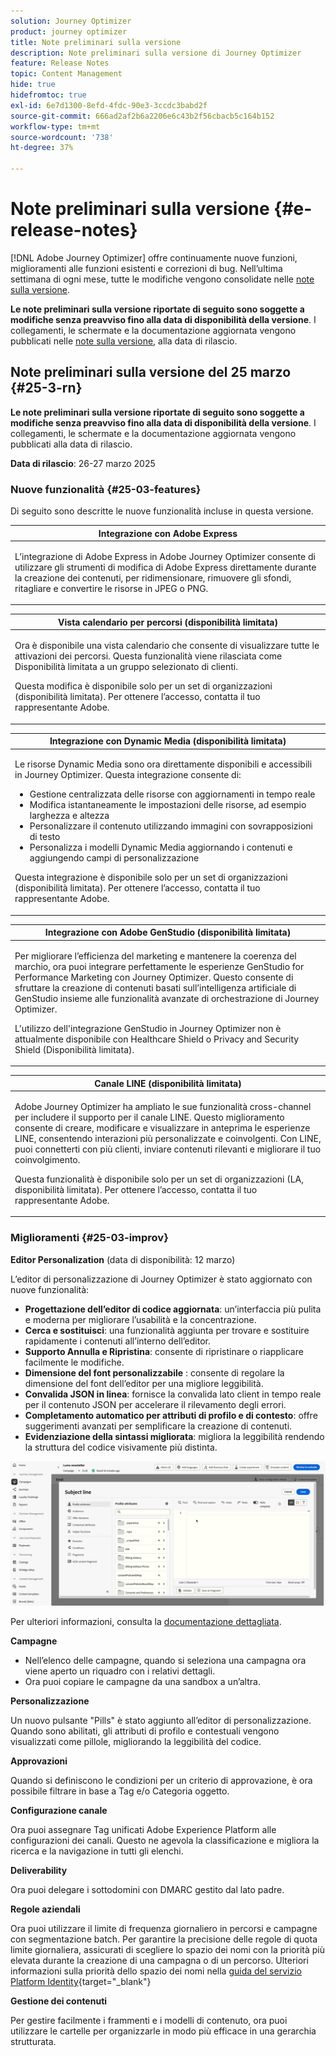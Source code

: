 ```yaml
---
solution: Journey Optimizer
product: journey optimizer
title: Note preliminari sulla versione
description: Note preliminari sulla versione di Journey Optimizer
feature: Release Notes
topic: Content Management
hide: true
hidefromtoc: true
exl-id: 6e7d1300-8efd-4fdc-90e3-3ccdc3babd2f
source-git-commit: 666ad2af2b6a2206e6c43b2f56cbacb5c164b152
workflow-type: tm+mt
source-wordcount: '738'
ht-degree: 37%

---
```


# Note preliminari sulla versione {#e-release-notes}

[!DNL Adobe Journey Optimizer] offre continuamente nuove funzioni, miglioramenti alle funzioni esistenti e correzioni di bug. Nell’ultima settimana di ogni mese, tutte le modifiche vengono consolidate nelle [note sulla versione](release-notes.md).

**Le note preliminari sulla versione riportate di seguito sono soggette a modifiche senza preavviso fino alla data di disponibilità della versione**. I collegamenti, le schermate e la documentazione aggiornata vengono pubblicati nelle [note sulla versione](release-notes.md), alla data di rilascio.


## Note preliminari sulla versione del 25 marzo {#25-3-rn}


**Le note preliminari sulla versione riportate di seguito sono soggette a modifiche senza preavviso fino alla data di disponibilità della versione**. I collegamenti, le schermate e la documentazione aggiornata vengono pubblicati alla data di rilascio.

**Data di rilascio**: 26-27 marzo 2025


### Nuove funzionalità {#25-03-features}

Di seguito sono descritte le nuove funzionalità incluse in questa versione.


<table>
<thead>
<tr>
<th><strong>Integrazione con Adobe Express</strong><br/></th>
</tr>
</thead>
<tbody>
<tr>
<td>
<p>L’integrazione di Adobe Express in Adobe Journey Optimizer consente di utilizzare gli strumenti di modifica di Adobe Express direttamente durante la creazione dei contenuti, per ridimensionare, rimuovere gli sfondi, ritagliare e convertire le risorse in JPEG o PNG.<p>
<!--p>For more information, refer to the <a href="../configuration/rule-sets.md">detailed documentation</a>.</p-->
</td>
</tr>
</tbody>
</table>

<table>
<thead>
<tr>
<th><strong>Vista calendario per percorsi (disponibilità limitata)</strong><br/></th>
</tr>
</thead>
<tbody>
<tr>
<td>
<p>Ora è disponibile una vista calendario che consente di visualizzare tutte le attivazioni dei percorsi. Questa funzionalità viene rilasciata come Disponibilità limitata a un gruppo selezionato di clienti.<p>
<p>Questa modifica è disponibile solo per un set di organizzazioni (disponibilità limitata). Per ottenere l’accesso, contatta il tuo rappresentante Adobe.</p>
<!--p>For more information, refer to the <a href="../configuration/rule-sets.md">detailed documentation</a>.</p-->
</td>
</tr>
</tbody>
</table>

<table>
<thead>
<tr>
<th><strong>Integrazione con Dynamic Media (disponibilità limitata)</strong><br/></th>
</tr>
</thead>
<tbody>
<tr>
<td>
<p>Le risorse Dynamic Media sono ora direttamente disponibili e accessibili in Journey Optimizer. Questa integrazione consente di:
<ul>
<li>Gestione centralizzata delle risorse con aggiornamenti in tempo reale</li>
<li>Modifica istantaneamente le impostazioni delle risorse, ad esempio larghezza e altezza</li>
<li>Personalizzare il contenuto utilizzando immagini con sovrapposizioni di testo</li>
<li>Personalizza i modelli Dynamic Media aggiornando i contenuti e aggiungendo campi di personalizzazione</li>
</ul>
<p>
<p>Questa integrazione è disponibile solo per un set di organizzazioni (disponibilità limitata). Per ottenere l’accesso, contatta il tuo rappresentante Adobe.</p>
<!--p>For more information, refer to the <a href="../configuration/rule-sets.md">detailed documentation</a>.</p-->
</td>
</tr>
</tbody>
</table>



<table>
<thead>
<tr>
<th><strong>Integrazione con Adobe GenStudio (disponibilità limitata)</strong><br/></th>
</tr>
</thead>
<tbody>
<tr>
<td>
<p>Per migliorare l’efficienza del marketing e mantenere la coerenza del marchio, ora puoi integrare perfettamente le esperienze GenStudio for Performance Marketing con Journey Optimizer. Questo consente di sfruttare la creazione di contenuti basati sull’intelligenza artificiale di GenStudio insieme alle funzionalità avanzate di orchestrazione di Journey Optimizer.<p>
<p>L'utilizzo dell'integrazione GenStudio in Journey Optimizer non è attualmente disponibile con Healthcare Shield o Privacy and Security Shield (Disponibilità limitata).</p>
<!--p>For more information, refer to the <a href="../configuration/rule-sets.md">detailed documentation</a>.</p-->
</td>
</tr>
</tbody>
</table>

<table>
<thead>
<tr>
<th><strong>Canale LINE (disponibilità limitata)</strong><br/></th>
</tr>
</thead>
<tbody>
<tr>
<td>
<p>Adobe Journey Optimizer ha ampliato le sue funzionalità cross-channel per includere il supporto per il canale LINE. Questo miglioramento consente di creare, modificare e visualizzare in anteprima le esperienze LINE, consentendo interazioni più personalizzate e coinvolgenti. Con LINE, puoi connetterti con più clienti, inviare contenuti rilevanti e migliorare il tuo coinvolgimento.<p>
<p>Questa funzionalità è disponibile solo per un set di organizzazioni (LA, disponibilità limitata). Per ottenere l’accesso, contatta il tuo rappresentante Adobe.</p>
<!--p>For more information, refer to the <a href="../configuration/rule-sets.md">detailed documentation</a>.</p-->
</td>
</tr>
</tbody>
</table>

### Miglioramenti {#25-03-improv}

**Editor Personalization** (data di disponibilità: 12 marzo)

L’editor di personalizzazione di Journey Optimizer è stato aggiornato con nuove funzionalità:

* **Progettazione dell’editor di codice aggiornata**: un’interfaccia più pulita e moderna per migliorare l’usabilità e la concentrazione.
* **Cerca e sostituisci**: una funzionalità aggiunta per trovare e sostituire rapidamente i contenuti all’interno dell’editor.
* **Supporto Annulla e Ripristina**: consente di ripristinare o riapplicare facilmente le modifiche.
* **Dimensione del font personalizzabile** : consente di regolare la dimensione del font dell’editor per una migliore leggibilità.
* **Convalida JSON in linea**: fornisce la convalida lato client in tempo reale per il contenuto JSON per accelerare il rilevamento degli errori.
* **Completamento automatico per attributi di profilo e di contesto**: offre suggerimenti avanzati per semplificare la creazione di contenuti.
* **Evidenziazione della sintassi migliorata**: migliora la leggibilità rendendo la struttura del codice visivamente più distinta.

![Video che mostra la nuova funzionalità nell&#39;editor di Personalization](assets/do-not-localize/personalization-editor.gif)

Per ulteriori informazioni, consulta la [documentazione dettagliata](../personalization/personalization-build-expressions.md).


**Campagne**

* Nell’elenco delle campagne, quando si seleziona una campagna ora viene aperto un riquadro con i relativi dettagli.
* Ora puoi copiare le campagne da una sandbox a un’altra.

**Personalizzazione**

Un nuovo pulsante &quot;Pills&quot; è stato aggiunto all’editor di personalizzazione. Quando sono abilitati, gli attributi di profilo e contestuali vengono visualizzati come pillole, migliorando la leggibilità del codice.

**Approvazioni**

Quando si definiscono le condizioni per un criterio di approvazione, è ora possibile filtrare in base a Tag e/o Categoria oggetto.

**Configurazione canale**

Ora puoi assegnare Tag unificati Adobe Experience Platform alle configurazioni dei canali. Questo ne agevola la classificazione e migliora la ricerca e la navigazione in tutti gli elenchi.

**Deliverability**

Ora puoi delegare i sottodomini con DMARC gestito dal lato padre.

**Regole aziendali**

Ora puoi utilizzare il limite di frequenza giornaliero in percorsi e campagne con segmentazione batch. Per garantire la precisione delle regole di quota limite giornaliera, assicurati di scegliere lo spazio dei nomi con la priorità più elevata durante la creazione di una campagna o di un percorso. Ulteriori informazioni sulla priorità dello spazio dei nomi nella [guida del servizio Platform Identity](https://experienceleague.adobe.com/en/docs/experience-platform/identity/features/identity-graph-linking-rules/namespace-priority){target="_blank"}

**Gestione dei contenuti**

Per gestire facilmente i frammenti e i modelli di contenuto, ora puoi utilizzare le cartelle per organizzarle in modo più efficace in una gerarchia strutturata.
